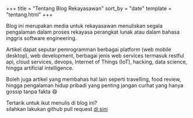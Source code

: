 +++
title = "Tentang Blog Rekayasawan"
sort_by = "date"
template = "tentang.html"
+++

Blog ini merupakan media untuk rekayasawan menuliskan segala pengalaman dalam proses rekayasa perangkat lunak atau dalam bahasa inggris software engineering.

Artikel dapat seputar pemrogramman berbagai platform (web mobile desktop), web development, berbagai jenis web services termasuk restful api, cloud services, devops, Internet of Things (IoT), hacking, data science, hingga artificial intelligence.

Boleh juga artikel yang membahas hal lain seperti travelling, food review, hingga pengalaman hidup pribadi yang penting jangan curhat yang hanya gossip tanpa fakta :smile:

Tertarik untuk ikut menulis di blog ini? <br> 
silahkan lakukan github pull request [di sini](https://github.com/rekayasawan/blog)